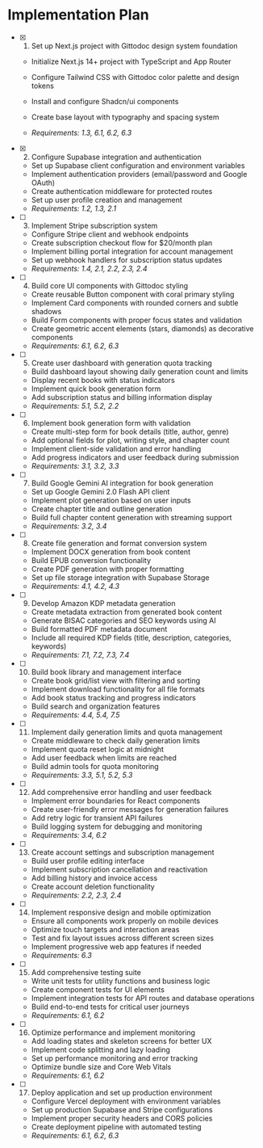 # Implementation Plan

- [x] 1. Set up Next.js project with Gittodoc design system foundation



  - Initialize Next.js 14+ project with TypeScript and App Router
  - Configure Tailwind CSS with Gittodoc color palette and design tokens
  - Install and configure Shadcn/ui components
  - Create base layout with typography and spacing system


  - _Requirements: 1.3, 6.1, 6.2, 6.3_

- [x] 2. Configure Supabase integration and authentication

  - Set up Supabase client configuration and environment variables
  - Implement authentication providers (email/password and Google OAuth)
  - Create authentication middleware for protected routes
  - Set up user profile creation and management
  - _Requirements: 1.2, 1.3, 2.1_

- [ ] 3. Implement Stripe subscription system
  - Configure Stripe client and webhook endpoints
  - Create subscription checkout flow for $20/month plan
  - Implement billing portal integration for account management
  - Set up webhook handlers for subscription status updates
  - _Requirements: 1.4, 2.1, 2.2, 2.3, 2.4_

- [ ] 4. Build core UI components with Gittodoc styling
  - Create reusable Button component with coral primary styling
  - Implement Card components with rounded corners and subtle shadows
  - Build Form components with proper focus states and validation
  - Create geometric accent elements (stars, diamonds) as decorative components
  - _Requirements: 6.1, 6.2, 6.3_

- [ ] 5. Create user dashboard with generation quota tracking
  - Build dashboard layout showing daily generation count and limits
  - Display recent books with status indicators
  - Implement quick book generation form
  - Add subscription status and billing information display
  - _Requirements: 5.1, 5.2, 2.2_

- [ ] 6. Implement book generation form with validation
  - Create multi-step form for book details (title, author, genre)
  - Add optional fields for plot, writing style, and chapter count
  - Implement client-side validation and error handling
  - Add progress indicators and user feedback during submission
  - _Requirements: 3.1, 3.2, 3.3_

- [ ] 7. Build Google Gemini AI integration for book generation
  - Set up Google Gemini 2.0 Flash API client
  - Implement plot generation based on user inputs
  - Create chapter title and outline generation
  - Build full chapter content generation with streaming support
  - _Requirements: 3.2, 3.4_

- [ ] 8. Create file generation and format conversion system
  - Implement DOCX generation from book content
  - Build EPUB conversion functionality
  - Create PDF generation with proper formatting
  - Set up file storage integration with Supabase Storage
  - _Requirements: 4.1, 4.2, 4.3_

- [ ] 9. Develop Amazon KDP metadata generation
  - Create metadata extraction from generated book content
  - Generate BISAC categories and SEO keywords using AI
  - Build formatted PDF metadata document
  - Include all required KDP fields (title, description, categories, keywords)
  - _Requirements: 7.1, 7.2, 7.3, 7.4_

- [ ] 10. Build book library and management interface
  - Create book grid/list view with filtering and sorting
  - Implement download functionality for all file formats
  - Add book status tracking and progress indicators
  - Build search and organization features
  - _Requirements: 4.4, 5.4, 7.5_

- [ ] 11. Implement daily generation limits and quota management
  - Create middleware to check daily generation limits
  - Implement quota reset logic at midnight
  - Add user feedback when limits are reached
  - Build admin tools for quota monitoring
  - _Requirements: 3.3, 5.1, 5.2, 5.3_

- [ ] 12. Add comprehensive error handling and user feedback
  - Implement error boundaries for React components
  - Create user-friendly error messages for generation failures
  - Add retry logic for transient API failures
  - Build logging system for debugging and monitoring
  - _Requirements: 3.4, 6.2_

- [ ] 13. Create account settings and subscription management
  - Build user profile editing interface
  - Implement subscription cancellation and reactivation
  - Add billing history and invoice access
  - Create account deletion functionality
  - _Requirements: 2.2, 2.3, 2.4_

- [ ] 14. Implement responsive design and mobile optimization
  - Ensure all components work properly on mobile devices
  - Optimize touch targets and interaction areas
  - Test and fix layout issues across different screen sizes
  - Implement progressive web app features if needed
  - _Requirements: 6.3_

- [ ] 15. Add comprehensive testing suite
  - Write unit tests for utility functions and business logic
  - Create component tests for UI elements
  - Implement integration tests for API routes and database operations
  - Build end-to-end tests for critical user journeys
  - _Requirements: 6.1, 6.2_

- [ ] 16. Optimize performance and implement monitoring
  - Add loading states and skeleton screens for better UX
  - Implement code splitting and lazy loading
  - Set up performance monitoring and error tracking
  - Optimize bundle size and Core Web Vitals
  - _Requirements: 6.1, 6.2_

- [ ] 17. Deploy application and set up production environment
  - Configure Vercel deployment with environment variables
  - Set up production Supabase and Stripe configurations
  - Implement proper security headers and CORS policies
  - Create deployment pipeline with automated testing
  - _Requirements: 6.1, 6.2, 6.3_